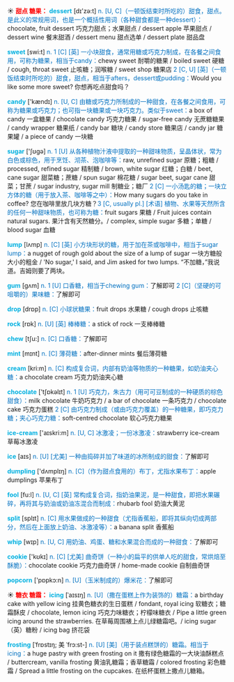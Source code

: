 ☀ <font color="red">**甜点 糖果：**</font>
<font color="sky blue">**dessert**</font> [dɪ'zə:t] 
<font color="#0070c0">n. [U, C]（一顿饭结束时所吃的）甜食，甜点。是此义的常规用词，也是一个概括性用词（各种甜食都是一种dessert）：</font>chocolate, fruit dessert 巧克力甜点；水果甜点 / dessert apple 苹果甜点 / dessert wine 餐末甜酒 / dessert menu 甜点选单 / dessert plate 甜品盘

<font color="sky blue">**sweet**</font> [swi:t] 
<font color="#0070c0">n. 1 [C] [英] 一小块甜食，通常用糖或巧克力制成，在各餐之间食用，可称为糖果，相当于candy：</font>chewy sweet 耐嚼的糖果 / boiled sweet 硬糖 / cough, throat sweet 止咳糖；润喉糖 / sweet shop 糖果店 <font color="#0070c0">2 [C, U] [英]（一顿饭结束时所吃的）甜食，甜点，相当于afters，dessert或pudding：</font>Would you like some more sweet? 你想再吃点甜食吗？

<font color="sky blue">**candy**</font> ['kændɪ] 
<font color="#0070c0">n. [U, C] 由糖或巧克力所制成的一种甜食，在各餐之间食用，可称为糖果或巧克力；也可指一块糖果或一块巧克力。类似于sweet：</font>a box of candy 一盒糖果 / chocolate candy 巧克力糖果 / sugar-free candy 无蔗糖糖果 / candy wrapper 糖果纸 / candy bar 糖块 / candy store 糖果店 / candy jar 糖果罐 / a piece of candy 一块糖

<font color="sky blue">**sugar**</font> ['ʃʊɡə] 
<font color="#0070c0">n. 1 [U] 从各种植物汁液中提取的一种甜味物质，呈晶体状，常为白色或棕色，用于烹饪、沏茶、泡咖啡等：</font>raw, unrefined sugar 原糖；粗糖 / processed, refined sugar 精制糖 / brown, white sugar 红糖；白糖 / beet, cane sugar 甜菜糖；蔗糖 / spun sugar 棉花糖 / sugar beet, sugar cane 甜菜；甘蔗 / sugar industry, sugar mill 制糖业；糖厂 <font color="#0070c0">2 [C] 一小汤匙的糖；一块立方体的糖（用于放入茶、咖啡等之中）：</font>How many sugars do you take in coffee? 您在咖啡里放几块方糖？<font color="#0070c0">3 [C, usually pl.] [术语] 植物、水果等天然所含的任何一种甜味物质，也可称为糖：</font>fruit sugars 果糖 / Fruit juices contain natural sugars. 果汁含有天然糖分。/ complex, simple sugar 多糖；单糖 / blood sugar 血糖
           
<font color="sky blue">**lump**</font> [lʌmp]
<font color="#0070c0">n. [C] [英] 小方块形状的糖，用于加在茶或咖啡中，相当于sugar lump：</font>a nugget of rough gold about the size of a lump of sugar 一块方糖般大小的粗金 / 'No sugar,' I said, and Jim asked for two lumps. “不加糖，”我说道。吉姆则要了两块。
           
<font color="sky blue">**gum**</font> [gʌm]
<font color="#0070c0">n. 1 [U] 口香糖，相当于chewing gum：</font>了解即可 <font color="#0070c0">2 [C]（坚硬的可咀嚼的）果味糖：</font>了解即可

<font color="sky blue">**drop**</font> [drɒp] 
<font color="#0070c0">n. [C] 小球状糖果：</font>fruit drops 水果糖 / cough drops 止咳糖

<font color="sky blue">**rock**</font> [rɒk] 
<font color="#0070c0">n. [U] [英] 棒棒糖：</font>a stick of rock 一支棒棒糖

<font color="sky blue">**chew**</font> [tʃu:] 
<font color="#0070c0">n. [C] 口香糖：</font>了解即可
           
<font color="sky blue">**mint**</font> [mɪnt]
<font color="#0070c0">n. [C] 薄荷糖：</font>after-dinner mints 餐后薄荷糖

<font color="sky blue">**cream**</font> [kri:m] 
<font color="#0070c0">n. [C] 构成复合词，内部有奶油等物质的一种糖果，如奶油夹心糖：</font>a chocolate cream 巧克力奶油夹心糖

<font color="sky blue">**chocolate**</font> ['tʃɒkəlɪt] 
<font color="#0070c0">n. 1 [U] 巧克力，朱古力（用可可豆制成的一种硬质的棕色甜食）：</font>milk chocolate 牛奶巧克力 / a bar of chocolate 一条巧克力 / chocolate cake 巧克力蛋糕 <font color="#0070c0">2 [C] 由巧克力制成（或由巧克力覆盖）的一种糖果，即巧克力糖；夹心巧克力糖：</font>soft-centred chocolate 软心巧克力糖果

<font color="sky blue">**ice-cream**</font> ['aɪskri:m] 
<font color="#0070c0">n. [U, C] 冰激凌；一份冰激凌：</font>strawberry ice-cream 草莓冰激凌

<font color="sky blue">**ice**</font> [aɪs] 
<font color="#0070c0">n. [U] [尤美] 一种由捣碎并加了味道的冰所制成的甜食：</font>了解即可

<font color="sky blue">**dumpling**</font> ['dʌmplɪŋ] 
<font color="#0070c0">n. [C]（作为甜点食用的）布丁，尤指水果布丁：</font>apple dumplings 苹果布丁

<font color="sky blue">**fool**</font> [fu:l] 
<font color="#0070c0">n. [U, C] [英] 常构成复合词，指奶油果泥，是一种甜食，即把水果碾碎，再将其与奶油或奶油冻混合而制成：</font>rhubarb fool 奶油大黄泥

<font color="sky blue">**split**</font> [splɪt] 
<font color="#0070c0">n. [C] 用水果做成的一种甜食（尤指香蕉船，即将其纵向切成两部分，然后在上面放上奶油、冰激凌等）：</font>a banana split 香蕉船
           
<font color="sky blue">**whip**</font> [wɪp]
<font color="#0070c0">n. [U, C] 用奶油、鸡蛋、糖和水果混合而成的一种甜食：</font>了解即可

<font color="sky blue">**cookie**</font> ['kʊkɪ] 
<font color="#0070c0">n. [C] [尤美] 曲奇饼（一种小的扁平的供单人吃的甜食，常烘焙至酥脆）：</font>chocolate cookie 巧克力曲奇饼 / home-made cookie 自制曲奇饼

<font color="sky blue">**popcorn**</font> ['pɒpkɔ:n] 
<font color="#0070c0">n. [U]（玉米制成的）爆米花：</font>了解即可

☀ <font color="red">**糖衣 糖霜：**</font>
<font color="sky blue">**icing**</font> [ˈaɪsɪŋ]
<font color="#0070c0">n. [U]（撒在蛋糕上作为装饰的）糖霜：</font>a birthday cake with yellow icing 挂黄色糖衣的生日蛋糕 / fondant, royal icing 软糖衣；糖霜酥皮 / chocolate, lemon icing 巧克力味糖衣；柠檬味糖衣 / Pipe a little green icing around the strawberries. 在草莓周围裱上点儿绿糖霜吧。/ icing sugar（英）糖粉 / icing bag 挤花袋
           
<font color="sky blue">**frosting**</font> [ˈfrɒstɪŋ; 美 ˈfrɔ:st-]
<font color="#0070c0">n. [U] [美]（用于装点糕饼的）糖霜。相当于icing：</font>a huge pastry with green frosting on it 撒有绿色糖霜的一大块油酥糕点 / buttercream, vanilla frosting 黄油乳糖霜；香草糖霜 / colored frosting 彩色糖霜 / Spread a little frosting on the cupcakes. 在纸杯蛋糕上撒点儿糖箱。




